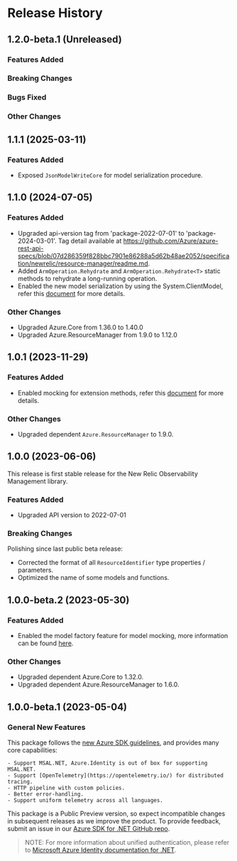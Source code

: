# Release History

## 1.2.0-beta.1 (Unreleased)

### Features Added

### Breaking Changes

### Bugs Fixed

### Other Changes

## 1.1.1 (2025-03-11)

### Features Added

- Exposed `JsonModelWriteCore` for model serialization procedure.

## 1.1.0 (2024-07-05)

### Features Added

- Upgraded api-version tag from 'package-2022-07-01' to 'package-2024-03-01'. Tag detail available at https://github.com/Azure/azure-rest-api-specs/blob/07d286359f828bbc7901e86288a5d62b48ae2052/specification/newrelic/resource-manager/readme.md.
- Added `ArmOperation.Rehydrate` and `ArmOperation.Rehydrate<T>` static methods to rehydrate a long-running operation.
- Enabled the new model serialization by using the System.ClientModel, refer this [document](https://aka.ms/azsdk/net/mrw) for more details.

### Other Changes

- Upgraded Azure.Core from 1.36.0 to 1.40.0
- Upgraded Azure.ResourceManager from 1.9.0 to 1.12.0

## 1.0.1 (2023-11-29)

### Features Added

- Enabled mocking for extension methods, refer this [document](https://aka.ms/azsdk/net/mocking) for more details.

### Other Changes

- Upgraded dependent `Azure.ResourceManager` to 1.9.0.

## 1.0.0 (2023-06-06)

This release is first stable release for the New Relic Observability Management library.

### Features Added

- Upgraded API version to 2022-07-01

### Breaking Changes

Polishing since last public beta release:
- Corrected the format of all `ResourceIdentifier` type properties / parameters.
- Optimized the name of some models and functions.

## 1.0.0-beta.2 (2023-05-30)

### Features Added

- Enabled the model factory feature for model mocking, more information can be found [here](https://azure.github.io/azure-sdk/dotnet_introduction.html#dotnet-mocking-factory-builder).

### Other Changes

- Upgraded dependent Azure.Core to 1.32.0.
- Upgraded dependent Azure.ResourceManager to 1.6.0.

## 1.0.0-beta.1 (2023-05-04)

### General New Features

This package follows the [new Azure SDK guidelines](https://azure.github.io/azure-sdk/general_introduction.html), and provides many core capabilities:

    - Support MSAL.NET, Azure.Identity is out of box for supporting MSAL.NET.
    - Support [OpenTelemetry](https://opentelemetry.io/) for distributed tracing.
    - HTTP pipeline with custom policies.
    - Better error-handling.
    - Support uniform telemetry across all languages.

This package is a Public Preview version, so expect incompatible changes in subsequent releases as we improve the product. To provide feedback, submit an issue in our [Azure SDK for .NET GitHub repo](https://github.com/Azure/azure-sdk-for-net/issues).

> NOTE: For more information about unified authentication, please refer to [Microsoft Azure Identity documentation for .NET](https://learn.microsoft.com/dotnet/api/overview/azure/identity-readme?view=azure-dotnet).
